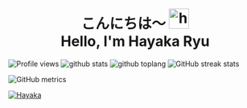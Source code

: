 <h1 align="center">こんにちは〜 <img src="https://user-images.githubusercontent.com/1303154/88677602-1635ba80-d120-11ea-84d8-d263ba5fc3c0.gif" width="40px" alt="hi"><br>Hello, I'm Hayaka Ryu</h1>

![Profile views](https://gpvc.arturio.dev/HayakaRyu) 
![github stats](https://github-readme-stats.vercel.app/api?username=HayakaRyu&show_icons=true&theme=radical)
![github toplang](https://github-readme-stats.vercel.app/api/top-langs/?username=HayakaRyu&layout=compact&theme=nightowl)
![GitHub streak stats](https://github-readme-streak-stats.herokuapp.com/?user=HayakaRyu)  

![GitHub metrics](https://metrics.lecoq.io/HayakaRyu)  

[![Hayaka](https://telegra.ph/file/74a886a7d18f1352f5d3e.gif)](https://github.com/HayakaRyu)
